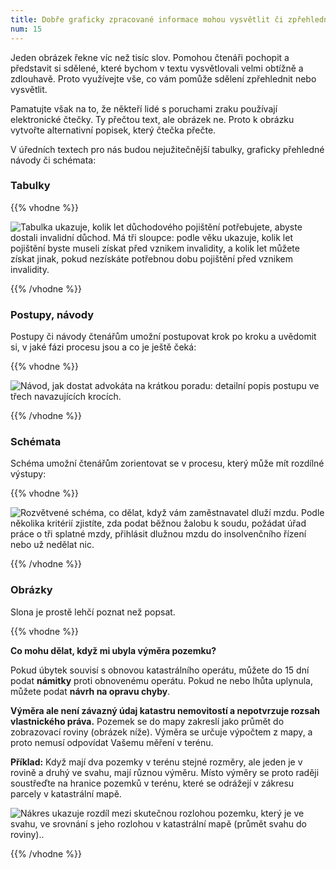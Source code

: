 ```yaml
---
title: Dobře graficky zpracované informace mohou vysvětlit či zpřehlednit sdělení
num: 15
---
```

Jeden obrázek řekne víc než tisíc slov. Pomohou čtenáři pochopit a představit si sdělené, které bychom v textu vysvětlovali velmi obtížně a zdlouhavě. Proto využívejte vše, co vám pomůže sdělení zpřehlednit nebo vysvětlit.

Pamatujte však na to, že někteří lidé s poruchami zraku používají elektronické čtečky. Ty přečtou text, ale obrázek ne. Proto k obrázku vytvořte alternativní popisek, který čtečka přečte.

V úředních textech pro nás budou nejužitečnější tabulky, graficky přehledné návody či schémata:

### Tabulky

{{% vhodne %}}

![Tabulka ukazuje, kolik let důchodového pojištění potřebujete, abyste dostali invalidní důchod. Má tři sloupce: podle věku ukazuje, kolik let pojištění byste museli získat před vznikem invalidity, a kolik let můžete získat jinak, pokud nezískáte potřebnou dobu pojištění před vznikem invalidity.](https://www.ochrance.cz/srozumitelne/dobre_graficky_zpracovane_informace_mohou_vysvetlit_ci_zprehlednit_sdeleni/tabulka.png)

{{% /vhodne %}}

### Postupy, návody

Postupy či návody čtenářům umožní postupovat krok po kroku a uvědomit si, v jaké fázi procesu jsou a co je ještě čeká:

{{% vhodne %}}

![Návod, jak dostat advokáta na krátkou poradu: detailní popis postupu ve třech navazujících krocích.](https://www.ochrance.cz/srozumitelne/dobre_graficky_zpracovane_informace_mohou_vysvetlit_ci_zprehlednit_sdeleni/navod.png)

{{% /vhodne %}}

### Schémata

Schéma umožní čtenářům zorientovat se v procesu, který může mít rozdílné výstupy:

{{% vhodne %}}

![Rozvětvené schéma, co dělat, když vám zaměstnavatel dluží mzdu. Podle několika kritérií zjistíte, zda podat běžnou žalobu k soudu, požádat úřad práce o tři splatné mzdy, přihlásit dlužnou mzdu do insolvenčního řízení nebo už nedělat nic. ](https://www.ochrance.cz/srozumitelne/dobre_graficky_zpracovane_informace_mohou_vysvetlit_ci_zprehlednit_sdeleni/schema.png)

{{% /vhodne %}}

### Obrázky

Slona je prostě lehčí poznat než popsat.

{{% vhodne %}}

**Co mohu dělat, když mi ubyla výměra pozemku?**

Pokud úbytek souvisí s obnovou katastrálního operátu, můžete do 15 dní podat **námitky** proti obnovenému operátu. Pokud ne nebo lhůta uplynula, můžete podat **návrh na opravu chyby**.

**Výměra ale není závazný údaj katastru nemovitostí a nepotvrzuje rozsah vlastnického práva.** Pozemek se do mapy zakreslí jako průmět do zobrazovací roviny (obrázek níže). Výměra se určuje výpočtem z mapy, a proto nemusí odpovídat Vašemu měření v terénu.

**Příklad:** Když mají dva pozemky v terénu stejné rozměry, ale jeden je v rovině a druhý ve svahu, mají různou výměru. Místo výměry se proto raději soustřeďte na hranice pozemků v terénu, které se odrážejí v zákresu parcely v katastrální mapě.

![Nákres ukazuje rozdíl mezi skutečnou rozlohou pozemku, který je ve svahu, ve srovnání s jeho rozlohou v katastrální mapě (průmět svahu do roviny)..](https://www.ochrance.cz/srozumitelne/dobre_graficky_zpracovane_informace_mohou_vysvetlit_ci_zprehlednit_sdeleni/pozemek_sam.png)

{{% /vhodne %}}